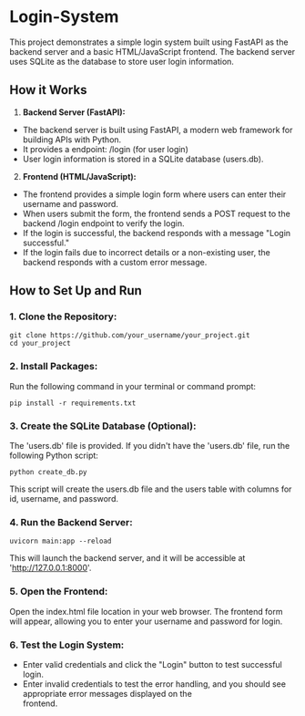 # Login-System
This project demonstrates a simple login system built using FastAPI as the backend server and a basic HTML/JavaScript frontend. The backend server uses SQLite as the database to store user login information.

## How it Works

1. **Backend Server (FastAPI):**
* The backend server is built using FastAPI, a modern web framework for building APIs with Python.
* It provides a endpoint: /login (for user login)
* User login information is stored in a SQLite database (users.db).

2. **Frontend (HTML/JavaScript):**
* The frontend provides a simple login form where users can enter their username and password.
* When users submit the form, the frontend sends a POST request to the backend /login endpoint to verify the login.
* If the login is successful, the backend responds with a message "Login successful."
* If the login fails due to incorrect details or a non-existing user, the backend responds with a custom error message.

## How to Set Up and Run

### 1. Clone the Repository:
```
git clone https://github.com/your_username/your_project.git
cd your_project
```


### 2. Install Packages:
Run the following command in your terminal or command prompt:
```
pip install -r requirements.txt
```


### 3. Create the SQLite Database (Optional):
The 'users.db' file is provided. If you didn't have the 'users.db' file,  run the following Python script:
```
python create_db.py
```
This script will create the users.db file and the users table with columns for id, username, and password.


### 4. Run the Backend Server:
```
uvicorn main:app --reload
```
This will launch the backend server, and it will be accessible at 'http://127.0.0.1:8000'. 

### 5. Open the Frontend:
Open the index.html file location in your web browser. The frontend form will appear, allowing you to enter your username and password for login.


### 6. Test the Login System:
* Enter valid credentials and click the "Login" button to test successful login.
* Enter invalid credentials to test the error handling, and you should see appropriate error messages displayed on the   
  frontend.
